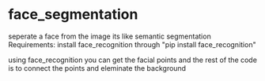 # face_segmentation
seperate a face from the image its like semantic segmentation
Requirements:
  install face_recognition through "pip install face_recognition"
  
using face_recognition you can get the facial points and the rest of the code is to connect the points and eleminate the background
